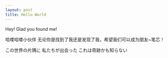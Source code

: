 ```yaml
---
layout: post
title: Hello World
---
```

Hey! Glad you found me! 

哈喽哈喽小伙伴
无论你是找到了我还是发现了我，希望我们可以成为朋友~笔芯！

この世界の片隅に 私たちが出会った これは奇跡かも知らない
